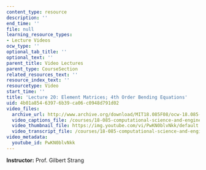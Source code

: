 ```yaml
---
content_type: resource
description: ''
end_time: ''
file: null
learning_resource_types:
- Lecture Videos
ocw_type: ''
optional_tab_title: ''
optional_text: ''
parent_title: Video Lectures
parent_type: CourseSection
related_resources_text: ''
resource_index_text: ''
resourcetype: Video
start_time: ''
title: 'Lecture 20: Element Matrices; 4th Order Bending Equations'
uid: 4b01a854-6397-6b39-ca06-c0948d791d02
video_files:
  archive_url: http://www.archive.org/download/MIT18.085F08/ocw-18.085-f08-lec20_300k.mp4
  video_captions_file: /courses/18-085-computational-science-and-engineering-i-fall-2008/bce5b5248f8356d7833240bec3052bbf_PwKN0blvNkk.vtt
  video_thumbnail_file: https://img.youtube.com/vi/PwKN0blvNkk/default.jpg
  video_transcript_file: /courses/18-085-computational-science-and-engineering-i-fall-2008/d6aba7adb842e200c9425b5c44b18e8b_PwKN0blvNkk.pdf
video_metadata:
  youtube_id: PwKN0blvNkk
---
```


**Instructor:** Prof. Gilbert Strang



